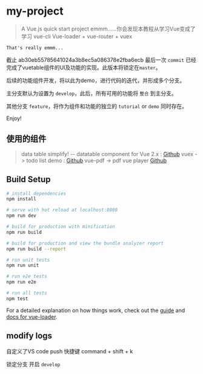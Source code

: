 # my-project

> A Vue.js quick start project
> emmm……你会发现本教程从学习Vue变成了学习 vue-cli Vue-loader + vue-router + vuex

`That's really emmm...`

截止 ab30eb55785641024a3b8ec5a086378e2fba6ecb 最后一次 `commit` 已经完成了vuetable组件的UI及功能的实现。此版本将锁定在`master`。

后续的功能组件开发，将以此为demo，进行代码的迭代，并形成多个分支。

主分支默认为设置为 `develop`，此后，所有可用的功能将 `整合` 到主分支。

其他分支 `feature`，将作为组件和功能的独立的 `tutorial` or `demo` 同时存在。

Enjoy!

## 使用的组件

> data table simplify! -- datatable component for Vue 2.x : [Github](https://github.com/ratiw/vuetable-2)
> vuex -> todo list demo : [Github](https://www.ctolib.com/topics-122467.html)
> vue-pdf -> pdf vue player [Github](https://github.com/FranckFreiburger/vue-pdf)

## Build Setup

``` bash
# install dependencies
npm install

# serve with hot reload at localhost:8080
npm run dev

# build for production with minification
npm run build

# build for production and view the bundle analyzer report
npm run build --report

# run unit tests
npm run unit

# run e2e tests
npm run e2e

# run all tests
npm test
```

For a detailed explanation on how things work, check out the [guide](http://vuejs-templates.github.io/webpack/) and [docs for vue-loader](http://vuejs.github.io/vue-loader).

## modify logs

自定义了VS code push 快捷键 command + shift + k

锁定分支 开启 `develop`
